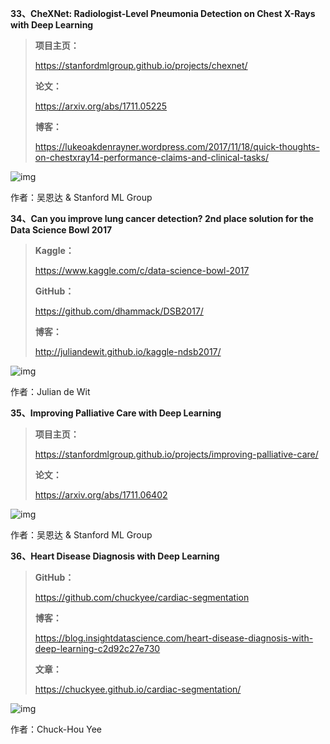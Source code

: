 
**33、CheXNet: Radiologist-Level Pneumonia Detection on Chest X-Rays with Deep Learning**



> **项目主页：**
>
> https://stanfordmlgroup.github.io/projects/chexnet/
>
> **论文：**
>
> https://arxiv.org/abs/1711.05225
>
> **博客：**
>
> https://lukeoakdenrayner.wordpress.com/2017/11/18/quick-thoughts-on-chestxray14-performance-claims-and-clinical-tasks/



![img](https://mmbiz.qpic.cn/mmbiz_png/ptp8P184xjyl2yLZ4z4iaZhPCia7T73uxAalhWfibZmbU29ccynLSbkNhqf5TXU5JfR6O35SZSP5TyJ8libSYibMR7w/640?wx_fmt=png&tp=webp&wxfrom=5&wx_lazy=1&wx_co=1)

作者：吴恩达 & Stanford ML Group



**34、Can you improve lung cancer detection? 2nd place solution for the Data Science Bowl 2017**



> **Kaggle：**
>
> ﻿https://www.kaggle.com/c/data-science-bowl-2017
>
> **GitHub：**
>
> https://github.com/dhammack/DSB2017/
>
> **博客：**
>
> http://juliandewit.github.io/kaggle-ndsb2017/



![img](https://mmbiz.qpic.cn/mmbiz_png/ptp8P184xjyl2yLZ4z4iaZhPCia7T73uxAZDmUgL4zGOAcuJico7PiaUeC9zfvyTv8Pzrc3vBGpmbyDoGnEfb8SFlg/640?wx_fmt=png&tp=webp&wxfrom=5&wx_lazy=1&wx_co=1)

作者：Julian de Wit



**35、Improving Palliative Care with Deep Learning**



> **项目主页：**
>
> https://stanfordmlgroup.github.io/projects/improving-palliative-care/
>
> **论文：**
>
> https://arxiv.org/abs/1711.06402



![img](https://mmbiz.qpic.cn/mmbiz_gif/ptp8P184xjyl2yLZ4z4iaZhPCia7T73uxA5DH55ETEXTzsV8BeicfQIXPEx5YUnic3tEvibeicYaQA8nq3HZbnppLP8w/640?wx_fmt=gif&tp=webp&wxfrom=5&wx_lazy=1)

作者：吴恩达 & Stanford ML Group



**36、Heart Disease Diagnosis with Deep Learning**



> **GitHub：**
>
> https://github.com/chuckyee/cardiac-segmentation
>
> **博客：**
>
> https://blog.insightdatascience.com/heart-disease-diagnosis-with-deep-learning-c2d92c27e730
>
> **文章：**
>
> https://chuckyee.github.io/cardiac-segmentation/



![img](https://mmbiz.qpic.cn/mmbiz_png/ptp8P184xjyl2yLZ4z4iaZhPCia7T73uxAPfh99wPREEiajSiaCjibYCicXhwsdt41icypicOEvlbX3YWQ6BFyE1Fhia25w/640?wx_fmt=png&tp=webp&wxfrom=5&wx_lazy=1&wx_co=1)

作者：Chuck-Hou Yee


  
